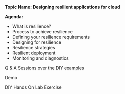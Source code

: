__Topic Name: Designing resilient applications for cloud__

__Agenda:__

* What is resilience?
* Process to achieve resilience
* Defining your resilience requirements
* Designing for resilience
* Resilience strategies
* Resilient deployment
* Monitoring and diagnostics

Q & A Sessions over the DIY examples

Demo

DIY Hands On Lab Exercise

